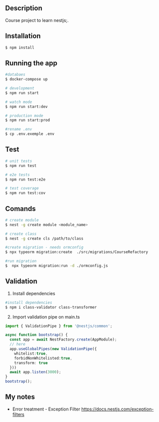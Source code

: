 ## Description

Course project to learn nestjs;.

## Installation

```bash
$ npm install
```

## Running the app

```bash
#databaes
$ docker-compose up

# development
$ npm run start

# watch mode
$ npm run start:dev

# production mode
$ npm run start:prod

#rename .env
$ cp .env.exemple .env
```

## Test

```bash
# unit tests
$ npm run test

# e2e tests
$ npm run test:e2e

# test coverage
$ npm run test:cov
```

## Comands
```bash
# create module
$ nest -g create module <module_name>

# create class
$ nest -g create cls /path/to/class

#create migration - needs ormconfig
$ npx typeorm migration:create  ./src/migrations/CourseRefactory

#run migration
$  npx typeorm migration:run -d ./ormconfig.js
```

## Validation

1. Install dependencies

```bash
#install dependencies
$ npm i class-validator class-transformer

```
2. Import validation pipe on main.ts

```typescript
import { ValidationPipe } from '@nestjs/common';

async function bootstrap() {
  const app = await NestFactory.create(AppModule);
  // here
  app.useGlobalPipes(new ValidationPipe({
    whitelist:true,
    forbidNonWhitelisted:true,
    transform: true
  }))
  await app.listen(3000);
}
bootstrap();
```

## My notes

- Error treatment - Exception Filter https://docs.nestjs.com/exception-filters
